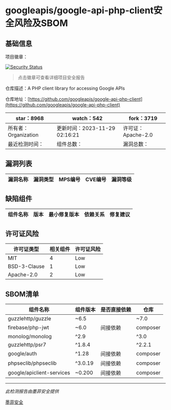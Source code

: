 # googleapis/google-api-php-client安全风险及SBOM

## 基础信息

项目徽章：

[![Security Status](https://www.murphysec.com/platform3/v31/badge/1735011298632491008.svg)](https://www.murphysec.com/console/report/1696952781046112256/1735011298632491008)

> 点击徽章可查看详细项目安全报告

仓库描述：A PHP client library for accessing Google APIs

仓库地址：[https://github.com/googleapis/google-api-php-client](https://github.com/googleapis/google-api-php-client)

| star：8968 | watch：542 | fork：3719 |
| ----------- | -------------- | ------------ |
| 所有者：Organization | 更新时间：2023-11-29 02:16:21 | 许可证：Apache-2.0 |
| 最近检测时间： | 组件总数： | 漏洞总数： |




## 漏洞列表

| 漏洞名称 | 漏洞类型 | MPS编号 | CVE编号 | 漏洞等级 |
| ------- | ------ | ------- | ------ | ----- |





## 缺陷组件

| 组件名称 | 版本 | 最小修复版本 | 依赖关系 | 修复建议 |
| -------- | ---- | ------------ | -------- | -------- |





## 许可证风险

| 许可证类型 | 相关组件 | 许可证风险 |
| ---------- | -------- | ---------- |
|MIT|4|Low|
|BSD-3-Clause|1|Low|
|Apache-2.0|2|Low|




## SBOM清单

| 组件名称 | 组件版本 | 是否直接依赖 | 仓库 |
| -------- | -------- | ------------ | ---- |
|guzzlehttp/guzzle|~6.5||~7.0|间接依赖|composer|
|firebase/php-jwt|~6.0|间接依赖|composer|
|monolog/monolog|^2.9||^3.0|间接依赖|composer|
|guzzlehttp/psr7|^1.8.4||^2.2.1|间接依赖|composer|
|google/auth|^1.28|间接依赖|composer|
|phpseclib/phpseclib|^3.0.19|间接依赖|composer|
|google/apiclient-services|~0.200|间接依赖|composer|


------

*此检测报告由墨菲安全提供*

[墨菲安全](www.murphysec.com)